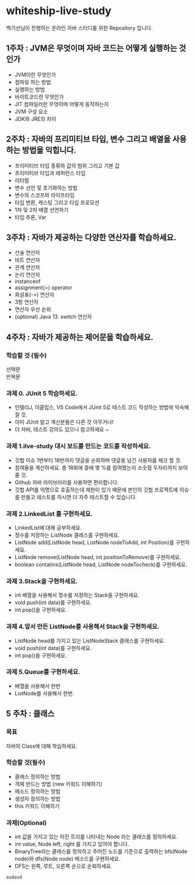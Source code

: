 # whiteship-live-study
백기선님이 진행하는 온라인 자바 스터디를 위한 Repository 입니다. 

## 1주차 : JVM은 무엇이며 자바 코드는 어떻게 실행하는 것인가
* JVM이란 무엇인가
* 컴파일 하는 방법
* 실행하는 방법
* 바이트코드란 무엇인가
* JIT 컴파일러란 무엇이며 어떻게 동작하는지
* JVM 구성 요소
* JDK와 JRE의 차이

## 2주차 : 자바의 프리미티브 타입, 변수 그리고 배열을 사용하는 방법을 익힙니다.   
* 프리미티브 타입 종류와 값의 범위 그리고 기본 값
* 프리미티브 타입과 레퍼런스 타입
* 리터럴 
* 변수 선언 및 초기화하는 방법
* 변수의 스코프와 라이프타임
* 타입 변환, 캐스팅 그리고 타입 프로모션
* 1차 및 2차 배열 선언하기
* 타입 추론, Var


## 3주차 : 자바가 제공하는 다양한 연산자를 학습하세요.
* 산술 연산자
* 비트 연산자
* 관계 연산자
* 논리 연산자
* instanceof
* assignment(=) operator
* 화살표(->) 연산자
* 3항 연산자
* 연산자 우선 순위
* (optional) Java 13. switch 연산자

## 4주차 : 자바가 제공하는 제어문을 학습하세요.   

### 학습할 것 (필수)   

선택문   
반복문

### 과제 0. JUnit 5 학습하세요.   
* 인텔리J, 이클립스, VS Code에서 JUnit 5로 테스트 코드 작성하는 방법에 익숙해 질 것.   
* 이미 JUnit 알고 계신분들은 다른 것 아무거나!   
* 더 자바, 테스트 강의도 있으니 참고하세요 ~    

### 과제 1.ilve-study 대시 보드를 만드는 코드를 작성하세요.   
* 깃헙 이슈 1번부터 18번까지 댓글을 순회하며 댓글을 남긴 사용자를 체크 할 것.   
* 참여율을 계산하세요. 총 18회에 중에 몇 %를 참여했는지 소숫점 두자리까지 보여줄 것.   
* Github 자바 라이브러리를 사용하면 편리합니다.   
* 깃헙 API를 익명으로 호출하는데 제한이 있기 때문에 본인의 깃헙 프로젝트에 이슈를 만들고 테스트를 하시면 더 자주 테스트할 수 있습니다.   

### 과제 2.LinkedList 를 구현하세요.   
* LinkedList에 대해 공부하세요.
* 정수를 저장하는 ListNode 클래스를 구현하세요.   
* ListNode add(ListNode head, ListNode nodeToAdd, int Position)를 구현하세요.   
* ListNode remove(ListNode head, int positionToRemove)를 구현하세요.   
* boolean contatins(ListNode head, ListNode nodeTocheck)를 구현하세요.   
### 과제 3.Stack을 구현하세요.   

* int 배열을 사용해서 정수를 저장하는 Stack을 구현하세요.   
* void push(int data)를 구현하세요.   
* int pop()을 구현하세요.   

### 과제 4.앞서 만든 ListNode를 사용해서 Stack을 구현하세요.   
* ListNode head를 가지고 있는 ListNodeStack 클래스를 구현하세요.   
* void push(int data)를 구현하세요.   
* int pop()을 구현하세요.   

### 과제 5.Queue를 구현하세요.    
* 배열을 사용해서 한번   
* ListNode를 사용해서 한번.   


## 5 주차 : 클래스   
### 목표   
자바의 Class에 대해 학습하세요.

### 학습할 것(필수)    
* 클래스 정의하는 방법
* 객체 만드는 방법 (new 키워드 이해하기)   
* 메소드 정의하는 방법   
* 생성자 정의하는 방법   
* this 키워드 이해하기   
### 과제(Optional)   
* int 값을 가지고 있는 이진 트리를 나타내는 Node 라는 클래스를 정의하세요.   
* int value, Node left, right 를 가지고 있어야 합니다.   
* BinaryTree라는 클래스를 정의하고 주어진 노드를 기준으로 출력하는 bfs(Node node)와 dfs(Node node) 메소드를 구현하세요.   
* DFS는 왼쪽, 루트, 오른쪽 순으로 순회하세요.   


```java
asdasd
```

